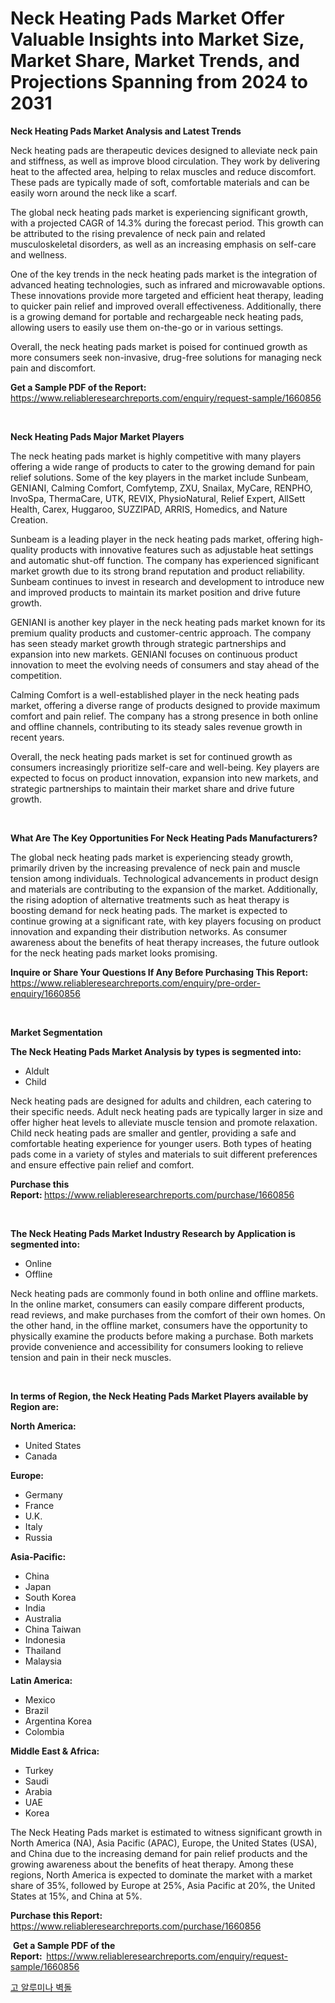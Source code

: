 <p><h1>Neck Heating Pads Market Offer Valuable Insights into Market Size, Market Share, Market Trends, and Projections Spanning from 2024 to 2031</h1></p><p><strong>Neck Heating Pads Market Analysis and Latest Trends</strong></p>
<p><p>Neck heating pads are therapeutic devices designed to alleviate neck pain and stiffness, as well as improve blood circulation. They work by delivering heat to the affected area, helping to relax muscles and reduce discomfort. These pads are typically made of soft, comfortable materials and can be easily worn around the neck like a scarf.</p><p>The global neck heating pads market is experiencing significant growth, with a projected CAGR of 14.3% during the forecast period. This growth can be attributed to the rising prevalence of neck pain and related musculoskeletal disorders, as well as an increasing emphasis on self-care and wellness.</p><p>One of the key trends in the neck heating pads market is the integration of advanced heating technologies, such as infrared and microwavable options. These innovations provide more targeted and efficient heat therapy, leading to quicker pain relief and improved overall effectiveness. Additionally, there is a growing demand for portable and rechargeable neck heating pads, allowing users to easily use them on-the-go or in various settings.</p><p>Overall, the neck heating pads market is poised for continued growth as more consumers seek non-invasive, drug-free solutions for managing neck pain and discomfort.</p></p>
<p><strong>Get a Sample PDF of the Report:&nbsp;</strong> <a href="https://www.reliableresearchreports.com/enquiry/request-sample/1660856">https://www.reliableresearchreports.com/enquiry/request-sample/1660856</a></p>
<p>&nbsp;</p>
<p><strong>Neck Heating Pads Major Market Players</strong></p>
<p><p>The neck heating pads market is highly competitive with many players offering a wide range of products to cater to the growing demand for pain relief solutions. Some of the key players in the market include Sunbeam, GENIANI, Calming Comfort, Comfytemp, ZXU, Snailax, MyCare, RENPHO, InvoSpa, ThermaCare, UTK, REVIX, PhysioNatural, Relief Expert, AllSett Health, Carex, Huggaroo, SUZZIPAD, ARRIS, Homedics, and Nature Creation.</p><p>Sunbeam is a leading player in the neck heating pads market, offering high-quality products with innovative features such as adjustable heat settings and automatic shut-off function. The company has experienced significant market growth due to its strong brand reputation and product reliability. Sunbeam continues to invest in research and development to introduce new and improved products to maintain its market position and drive future growth.</p><p>GENIANI is another key player in the neck heating pads market known for its premium quality products and customer-centric approach. The company has seen steady market growth through strategic partnerships and expansion into new markets. GENIANI focuses on continuous product innovation to meet the evolving needs of consumers and stay ahead of the competition.</p><p>Calming Comfort is a well-established player in the neck heating pads market, offering a diverse range of products designed to provide maximum comfort and pain relief. The company has a strong presence in both online and offline channels, contributing to its steady sales revenue growth in recent years.</p><p>Overall, the neck heating pads market is set for continued growth as consumers increasingly prioritize self-care and well-being. Key players are expected to focus on product innovation, expansion into new markets, and strategic partnerships to maintain their market share and drive future growth.</p></p>
<p>&nbsp;</p>
<p><strong>What Are The Key Opportunities For Neck Heating Pads Manufacturers?</strong></p>
<p><p>The global neck heating pads market is experiencing steady growth, primarily driven by the increasing prevalence of neck pain and muscle tension among individuals. Technological advancements in product design and materials are contributing to the expansion of the market. Additionally, the rising adoption of alternative treatments such as heat therapy is boosting demand for neck heating pads. The market is expected to continue growing at a significant rate, with key players focusing on product innovation and expanding their distribution networks. As consumer awareness about the benefits of heat therapy increases, the future outlook for the neck heating pads market looks promising.</p></p>
<p><strong>Inquire or Share Your Questions If Any Before Purchasing This Report:</strong> <a href="https://www.reliableresearchreports.com/enquiry/pre-order-enquiry/1660856">https://www.reliableresearchreports.com/enquiry/pre-order-enquiry/1660856</a></p>
<p>&nbsp;</p>
<p><strong>Market Segmentation</strong></p>
<p><strong>The Neck Heating Pads Market Analysis by types is segmented into:</strong></p>
<p><ul><li>Aldult</li><li>Child</li></ul></p>
<p><p>Neck heating pads are designed for adults and children, each catering to their specific needs. Adult neck heating pads are typically larger in size and offer higher heat levels to alleviate muscle tension and promote relaxation. Child neck heating pads are smaller and gentler, providing a safe and comfortable heating experience for younger users. Both types of heating pads come in a variety of styles and materials to suit different preferences and ensure effective pain relief and comfort.</p></p>
<p><strong>Purchase this Report:&nbsp;</strong><a href="https://www.reliableresearchreports.com/purchase/1660856">https://www.reliableresearchreports.com/purchase/1660856</a></p>
<p>&nbsp;</p>
<p><strong>The Neck Heating Pads Market Industry Research by Application is segmented into:</strong></p>
<p><ul><li>Online</li><li>Offline</li></ul></p>
<p><p>Neck heating pads are commonly found in both online and offline markets. In the online market, consumers can easily compare different products, read reviews, and make purchases from the comfort of their own homes. On the other hand, in the offline market, consumers have the opportunity to physically examine the products before making a purchase. Both markets provide convenience and accessibility for consumers looking to relieve tension and pain in their neck muscles.</p></p>
<p>&nbsp;</p>
<p><strong>In terms of Region, the Neck Heating Pads Market Players available by Region are:</strong></p>
<p>
    <p> <strong> North America: </strong>
        <ul>
            <li>United States</li>
            <li>Canada</li>
        </ul>
        </p> 
    <p> <strong> Europe: </strong>
        <ul>
            <li>Germany</li>
            <li>France</li>
            <li>U.K.</li>
            <li>Italy</li>
            <li>Russia</li>
        </ul>
        </p> 
    <p> <strong> Asia-Pacific: </strong>
        <ul>
            <li>China</li>
            <li>Japan</li>
            <li>South Korea</li>
            <li>India</li>
            <li>Australia</li>
            <li>China Taiwan</li>
            <li>Indonesia</li>
            <li>Thailand</li>
            <li>Malaysia</li>
        </ul>
        </p> 
    <p> <strong> Latin America: </strong>
        <ul>
            <li>Mexico</li>
            <li>Brazil</li>
            <li>Argentina Korea</li>
            <li>Colombia</li>
        </ul>
        </p> 
    <p> <strong> Middle East & Africa: </strong>
        <ul>
            <li>Turkey</li>
            <li>Saudi</li>
            <li>Arabia</li>
            <li>UAE</li>
            <li>Korea</li>
        </ul>
    </p>
    </p>
<p><p>The Neck Heating Pads market is estimated to witness significant growth in North America (NA), Asia Pacific (APAC), Europe, the United States (USA), and China due to the increasing demand for pain relief products and the growing awareness about the benefits of heat therapy. Among these regions, North America is expected to dominate the market with a market share of 35%, followed by Europe at 25%, Asia Pacific at 20%, the United States at 15%, and China at 5%.</p></p>
<p><strong>Purchase this Report: </strong><a href="https://www.reliableresearchreports.com/purchase/1660856">https://www.reliableresearchreports.com/purchase/1660856</a></p>
<p>&nbsp;<strong>Get a Sample PDF of the Report:&nbsp;&nbsp;</strong><a href="https://www.reliableresearchreports.com/enquiry/request-sample/1660856">https://www.reliableresearchreports.com/enquiry/request-sample/1660856</a></p>
<p><strong></strong></p>
<p><p><a href="https://github.com/crfsywufhm81415/Market-Research-Report-List-1/blob/main/15469024669.md">고 알루미나 벽돌</a></p></p>